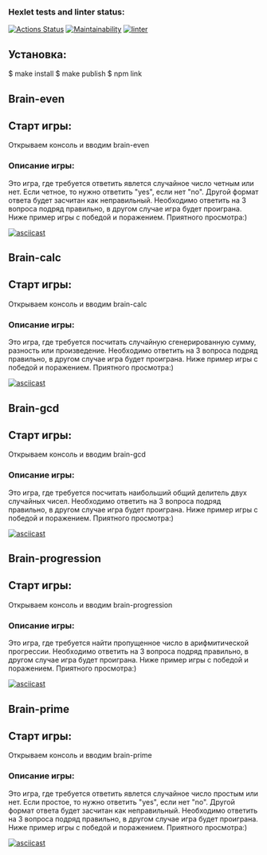 ### Hexlet tests and linter status:

[![Actions Status](https://github.com/Rosh95/frontend-project-lvl1/workflows/hexlet-check/badge.svg)](https://github.com/Rosh95/frontend-project-lvl1/actions)
[![Maintainability](https://api.codeclimate.com/v1/badges/e2b012bddf33aa0430dc/maintainability)](https://codeclimate.com/github/Rosh95/frontend-project-lvl1/maintainability)
[![linter](https://github.com/Rosh95/frontend-project-lvl1/workflows/linter/badge.svg)](https://github.com/Rosh95/frontend-project-lvl1/actions/workflows/linter.yml)

## Установка:
$ make install 
$ make publish
$ npm link 

## Brain-even

## Старт игры:
<p> Открываем консоль и вводим brain-even </p>

### Описание игры:

Это игра, где требуется ответить явлется случайное число четным или нет. Если четное, то нужно ответить "yes", eсли нет "no". Другой формат ответа будет засчитан как неправильный.
Необходимо ответить на 3 вопроса подряд правильно, в другом случае игра будет проиграна. Ниже пример игры с победой и поражением. Приятного просмотра:)

[![asciicast](https://asciinema.org/a/396783.svg)](https://asciinema.org/a/396783)

## Brain-calc

## Старт игры:
<p> Открываем консоль и вводим brain-calc </p>

### Описание игры:

Это игра, где требуется посчитать случайную сгенерированную сумму, разность или произведение.
Необходимо ответить на 3 вопроса подряд правильно, в другом случае игра будет проиграна. Ниже пример игры с победой и поражением. Приятного просмотра:)

[![asciicast](https://asciinema.org/a/396812.svg)](https://asciinema.org/a/396812)

## Brain-gcd

## Старт игры:
<p> Открываем консоль и вводим brain-gcd </p>

### Описание игры:

Это игра, где требуется посчитать наибольший общий делитель двух случайных чисел.
Необходимо ответить на 3 вопроса подряд правильно, в другом случае игра будет проиграна. Ниже пример игры с победой и поражением. Приятного просмотра:)

[![asciicast](https://asciinema.org/a/396816.svg)](https://asciinema.org/a/396816)

## Brain-progression

## Старт игры:
<p> Открываем консоль и вводим brain-progression </p>

### Описание игры:

Это игра, где требуется найти пропущенное число в арифмитической прогрессии.
Необходимо ответить на 3 вопроса подряд правильно, в другом случае игра будет проиграна. Ниже пример игры с победой и поражением. Приятного просмотра:)

[![asciicast](https://asciinema.org/a/396838.svg)](https://asciinema.org/a/396838)

## Brain-prime

## Старт игры:
<p> Открываем консоль и вводим brain-prime </p>

### Описание игры:

Это игра, где требуется ответить явлется случайное число простым или нет. Если простое, то нужно ответить "yes", eсли нет "no". Другой формат ответа будет засчитан как неправильный.
Необходимо ответить на 3 вопроса подряд правильно, в другом случае игра будет проиграна. Ниже пример игры с победой и поражением. Приятного просмотра:)

[![asciicast](https://asciinema.org/a/396846.svg)](https://asciinema.org/a/396846)
